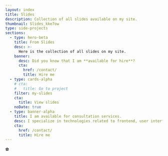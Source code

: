 ```yaml
---
layout: index
title: Slides
description: Collection of all slides available on my site.
thumbnail: Slides_kke7ow
type: side-projects
sections:
  - type: hero-beta
    title: From Slides
    desc: >-
      Here is the collection of all slides on my site.
    banner:
      desc: Did you know that I am **available for hire**?
      cta:
        href: /contact/
        title: Hire me
  - type: cards-alpha
    # cta:
    #   title: Go to project
    filter: my-slides
    cta:
      title: View slides
    noDate: true
  - type: banner-alpha
    title: I am available for consultation services.
    desc: I specialize in technologies related to frontend, user interface, and website development.
    cta:
      href: /contact/
      title: Hire me
---
```

⚽
